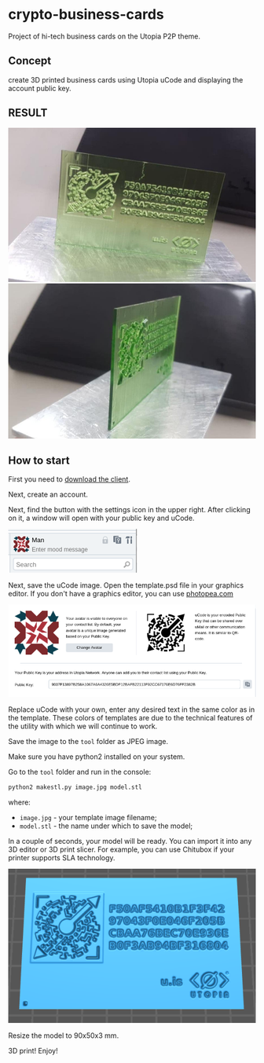 # crypto-business-cards
Project of hi-tech business cards on the Utopia P2P theme.

## Concept

create 3D printed business cards using Utopia uCode and displaying the account public key.

## RESULT

![photo 1](https://github.com/Sagleft/crypto-business-cards/raw/main/images/photo1.jpg)
![photo 2](https://github.com/Sagleft/crypto-business-cards/raw/main/images/photo2.jpg)

## How to start

First you need to [download the client](https://u.is/en/download.html).

Next, create an account.

Next, find the button with the settings icon in the upper right. After clicking on it, a window will open with your public key and uCode.

![screenshot 1](https://github.com/Sagleft/crypto-business-cards/raw/main/images/account_1.png)

Next, save the uCode image. Open the template.psd file in your graphics editor. If you don't have a graphics editor, you can use [photopea.com](https://www.photopea.com/)

![screenshot 2](https://github.com/Sagleft/crypto-business-cards/raw/main/images/account_2.png)

Replace uCode with your own, enter any desired text in the same color as in the template. These colors of templates are due to the technical features of the utility with which we will continue to work.

Save the image to the `tool` folder as JPEG image.

Make sure you have python2 installed on your system.

Go to the `tool` folder and run in the console:

```bash
python2 makestl.py image.jpg model.stl
```

where:
* `image.jpg` - your template image filename;
* `model.stl` - the name under which to save the model;

In a couple of seconds, your model will be ready. You can import it into any 3D editor or 3D print slicer. For example, you can use Chitubox if your printer supports SLA technology.

![model screenshot](https://github.com/Sagleft/crypto-business-cards/raw/main/images/model_screenshot.png)

Resize the model to 90x50x3 mm.

3D print! Enjoy!
